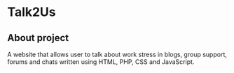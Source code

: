 # Talk2Us
## About project
A website that allows user to talk about work stress in blogs, group support, forums and chats written using HTML, PHP, CSS and JavaScript.
